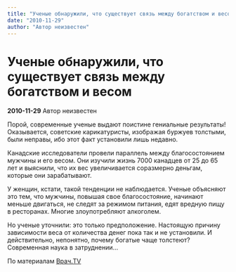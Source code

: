 ```yaml
---
title: "Ученые обнаружили, что существует связь между богатством и весом"
date: "2010-11-29"
author: "Автор неизвестен"
---
```


# Ученые обнаружили, что существует связь между богатством и весом

**2010-11-29** Автор неизвестен

Порой, современные ученые выдают поистине гениальные результаты! Оказывается, советские карикатуристы, изображая буржуев толстыми, были неправы, ибо этот факт установили лишь недавно.

Канадские исследователи провели параллель между благосостоянием мужчины и его весом. Они изучили жизнь 7000 канадцев от 25 до 65 лет и выяснили, что их вес увеличивается соразмерно деньгам, которые они зарабатывают.

У женщин, кстати, такой тенденции не наблюдается. Ученые объясняют это тем, что мужчины, повышая свое благосостояние, начинают меньше двигаться, не следят за режимом питания, едят вредную пищу в ресторанах. Многие злоупотребляют алкоголем.

Но ученые уточнили: это только предположение. Настоящую причину зависимости веса от количества денег пока так и не установили. И действительно, непонятно, почему богатые чаще толстеют? Современная наука в затруднении...

По материалам [Врач.TV](http://www.vrach.tv/articles/ot-bogatsva-lyudi-popravlyayutsya.html)